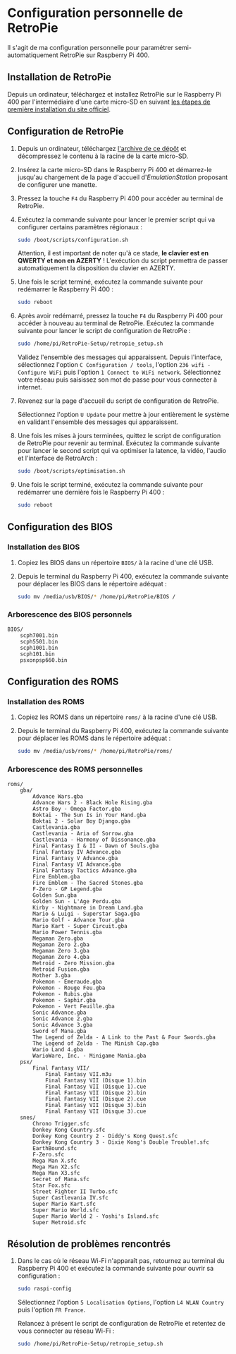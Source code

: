 # Configuration personnelle de RetroPie

Il s'agit de ma configuration personnelle pour paramétrer semi-automatiquement RetroPie sur Raspberry Pi 400.

## Installation de RetroPie

Depuis un ordinateur, téléchargez et installez RetroPie sur le Raspberry Pi 400 par l'intermédiaire d'une carte micro-SD en suivant [les étapes de première installation du site officiel](https://retropie.org.uk/docs/First-Installation/).

## Configuration de RetroPie

1. Depuis un ordinateur, téléchargez [l'archive de ce dépôt](https://github.com/qiaeru/retropie/archive/refs/heads/main.zip) et décompressez le contenu à la racine de la carte micro-SD.

2. Insérez la carte micro-SD dans le Raspberry Pi 400 et démarrez-le jusqu'au chargement de la page d'accueil d'_EmulationStation_ proposant de configurer une manette.

3. Pressez la touche `F4` du Raspberry Pi 400 pour accéder au terminal de RetroPie.

4. Exécutez la commande suivante pour lancer le premier script qui va configurer certains paramètres régionaux :

    ```bash
    sudo /boot/scripts/configuration.sh
    ```

    Attention, il est important de noter qu'à ce stade, **le clavier est en QWERTY et non en AZERTY** ! L'exécution du script permettra de passer automatiquement la disposition du clavier en AZERTY.

5. Une fois le script terminé, exécutez la commande suivante pour redémarrer le Raspberry Pi 400 :

    ```bash
    sudo reboot
    ```

6. Après avoir redémarré, pressez la touche `F4` du Raspberry Pi 400 pour accéder à nouveau au terminal de RetroPie. Exécutez la commande suivante pour lancer le script de configuration de RetroPie :

    ```bash
    sudo /home/pi/RetroPie-Setup/retropie_setup.sh
    ```

    Validez l'ensemble des messages qui apparaissent. Depuis l'interface, sélectionnez l'option `C Configuration / tools`, l'option `236 wifi - Configure WiFi` puis l'option `1 Connect to WiFi network`. Sélectionnez votre réseau puis saisissez son mot de passe pour vous connecter à internet.

7. Revenez sur la page d'accueil du script de configuration de RetroPie.

    Sélectionnez l'option `U Update` pour mettre à jour entièrement le système en validant l'ensemble des messages qui apparaissent.

8. Une fois les mises à jours terminées, quittez le script de configuration de RetroPie pour revenir au terminal. Exécutez la commande suivante pour lancer le second script qui va optimiser la latence, la vidéo, l'audio et l'interface de RetroArch :

    ```bash
    sudo /boot/scripts/optimisation.sh
    ```

9. Une fois le script terminé, exécutez la commande suivante pour redémarrer une dernière fois le Raspberry Pi 400 :

    ```bash
    sudo reboot
    ```

## Configuration des BIOS

### Installation des BIOS

1. Copiez les BIOS dans un répertoire `BIOS/` à la racine d'une clé USB.

2. Depuis le terminal du Raspberry Pi 400, exécutez la commande suivante pour déplacer les BIOS dans le répertoire adéquat :

    ```bash
    sudo mv /media/usb/BIOS/* /home/pi/RetroPie/BIOS /
    ```

### Arborescence des BIOS personnels

```text
BIOS/
    scph7001.bin
    scph5501.bin
    scph1001.bin
    scph101.bin
    psxonpsp660.bin
```

## Configuration des ROMS

### Installation des ROMS

1. Copiez les ROMS dans un répertoire `roms/` à la racine d'une clé USB.

2. Depuis le terminal du Raspberry Pi 400, exécutez la commande suivante pour déplacer les ROMS dans le répertoire adéquat :

    ```bash
    sudo mv /media/usb/roms/* /home/pi/RetroPie/roms/
    ```

### Arborescence des ROMS personnelles

```text
roms/
    gba/
        Advance Wars.gba
        Advance Wars 2 - Black Hole Rising.gba
        Astro Boy - Omega Factor.gba
        Boktai - The Sun Is in Your Hand.gba
        Boktai 2 - Solar Boy Django.gba
        Castlevania.gba
        Castlevania - Aria of Sorrow.gba
        Castlevania - Harmony of Dissonance.gba
        Final Fantasy I & II - Dawn of Souls.gba
        Final Fantasy IV Advance.gba
        Final Fantasy V Advance.gba
        Final Fantasy VI Advance.gba
        Final Fantasy Tactics Advance.gba
        Fire Emblem.gba
        Fire Emblem - The Sacred Stones.gba
        F-Zero - GP Legend.gba
        Golden Sun.gba
        Golden Sun - L'Age Perdu.gba
        Kirby - Nightmare in Dream Land.gba
        Mario & Luigi - Superstar Saga.gba
        Mario Golf - Advance Tour.gba
        Mario Kart - Super Circuit.gba
        Mario Power Tennis.gba
        Megaman Zero.gba
        Megaman Zero 2.gba
        Megaman Zero 3.gba
        Megaman Zero 4.gba
        Metroid - Zero Mission.gba
        Metroid Fusion.gba
        Mother 3.gba
        Pokemon - Emeraude.gba
        Pokemon - Rouge Feu.gba
        Pokemon - Rubis.gba
        Pokemon - Saphir.gba
        Pokemon - Vert Feuille.gba
        Sonic Advance.gba
        Sonic Advance 2.gba
        Sonic Advance 3.gba
        Sword of Mana.gba
        The Legend of Zelda - A Link to the Past & Four Swords.gba
        The Legend of Zelda - The Minish Cap.gba
        Wario Land 4.gba
        WarioWare, Inc. - Minigame Mania.gba
    psx/
        Final Fantasy VII/
            Final Fantasy VII.m3u
            Final Fantasy VII (Disque 1).bin
            Final Fantasy VII (Disque 1).cue
            Final Fantasy VII (Disque 2).bin
            Final Fantasy VII (Disque 2).cue
            Final Fantasy VII (Disque 3).bin
            Final Fantasy VII (Disque 3).cue
    snes/
        Chrono Trigger.sfc
        Donkey Kong Country.sfc
        Donkey Kong Country 2 - Diddy's Kong Quest.sfc
        Donkey Kong Country 3 - Dixie Kong's Double Trouble!.sfc
        EarthBound.sfc
        F-Zero.sfc
        Mega Man X.sfc
        Mega Man X2.sfc
        Mega Man X3.sfc
        Secret of Mana.sfc
        Star Fox.sfc
        Street Fighter II Turbo.sfc
        Super Castlevania IV.sfc
        Super Mario Kart.sfc
        Super Mario World.sfc
        Super Mario World 2 - Yoshi's Island.sfc
        Super Metroid.sfc
```

## Résolution de problèmes rencontrés

1. Dans le cas où le réseau Wi-Fi n'apparaît pas, retournez au terminal du Raspberry Pi 400 et exécutez la commande suivante pour ouvrir sa configuration :

    ```bash
    sudo raspi-config
    ```

    Sélectionnez l'option `5 Localisation Options`, l'option `L4 WLAN Country` puis l'option `FR France`.

    Relancez à présent le script de configuration de RetroPie et retentez de vous connecter au réseau Wi-Fi :

     ```bash
    sudo /home/pi/RetroPie-Setup/retropie_setup.sh
    ```
